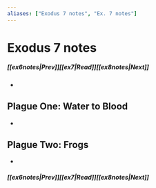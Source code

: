 ```yaml
---
aliases: ["Exodus 7 notes", "Ex. 7 notes"]
---
```

# Exodus 7 notes
##### <span class=arrow-left></span>[[ex6notes|Prev]]<span class=navigation-separator></span>[[ex7|Read]]<span class=navigation-separator></span>[[ex8notes|Next]]<span class=arrow-right></span>
- 
## Plague One: Water to Blood
- 
## Plague Two: Frogs
- 
##### <span class=arrow-left></span>[[ex6notes|Prev]]<span class=navigation-separator></span>[[ex7|Read]]<span class=navigation-separator></span>[[ex8notes|Next]]<span class=arrow-right></span>